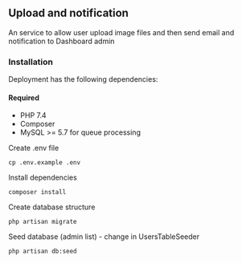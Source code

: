 ## Upload and notification

An service to allow user upload image files and then send email and notification to Dashboard admin

### Installation
Deployment has the following dependencies:

#### Required
* PHP 7.4
* Composer
* MySQL >= 5.7 for queue processing

Create .env file
```
cp .env.example .env
```

Install dependencies
```
composer install
```

Create database structure
```
php artisan migrate
```

Seed database (admin list) - change in UsersTableSeeder
```
php artisan db:seed
```

